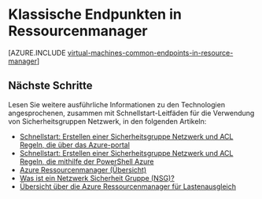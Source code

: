 <properties
   pageTitle="Klassische Endpunkte in Ressourcenmanager | Microsoft Azure"
   description="Verstehen Sie, wie Endpunkte aus dem klassischen Bereitstellungsmodell in Ressourcenmanager von Sicherheitsgruppen Netzwerk und ACL Regeln jetzt implementiert werden"
   services="virtual-machines-windows"
   documentationCenter=""
   authors="iainfoulds"
   manager="timlt"
   editor=""/>

<tags
   ms.service="virtual-machines-windows"
   ms.devlang="na"
   ms.topic="article"
   ms.tgt_pltfrm="vm-windows"
   ms.workload="infrastructure-services"
   ms.date="10/27/2016"
   ms.author="iainfou"/>

# <a name="classic-endpoints-in-resource-manager"></a>Klassische Endpunkten in Ressourcenmanager
[AZURE.INCLUDE [virtual-machines-common-endpoints-in-resource-manager](../../includes/virtual-machines-common-endpoints-in-resource-manager.md)]

## <a name="next-steps"></a>Nächste Schritte
Lesen Sie weitere ausführliche Informationen zu den Technologien angesprochenen, zusammen mit Schnellstart-Leitfäden für die Verwendung von Sicherheitsgruppen Netzwerk, in den folgenden Artikeln:

- [Schnellstart: Erstellen einer Sicherheitsgruppe Netzwerk und ACL Regeln, die über das Azure-portal](virtual-machines-windows-nsg-quickstart-portal.md)  
- [Schnellstart: Erstellen einer Sicherheitsgruppe Netzwerk und ACL Regeln, die mithilfe der PowerShell Azure](virtual-machines-windows-nsg-quickstart-powershell.md)  
- [Azure Ressourcenmanager (Übersicht)](../azure-resource-manager/resource-group-overview.md)  
- [Was ist ein Netzwerk Sicherheit Gruppe (NSG)?](../virtual-network/virtual-networks-nsg.md)  
- [Übersicht über die Azure Ressourcenmanager für Lastenausgleich](../load-balancer/load-balancer-arm.md) 